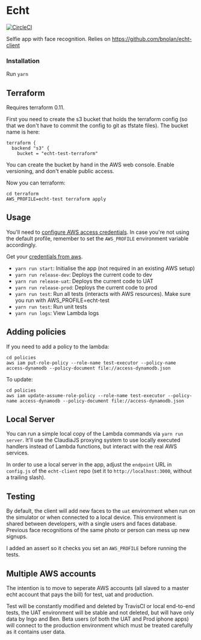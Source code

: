 # Echt

[![CircleCI](https://circleci.com/gh/bnolan/echt-server.svg?style=svg&circle-token=c21a0d12bacd0d145ec76336424d901e163d7123)](https://circleci.com/gh/bnolan/echt-server)

Selfie app with face recognition.
Relies on https://github.com/bnolan/echt-client

### Installation

Run `yarn`

## Terraform

Requires terraform 0.11.

First you need to create the s3 bucket that holds the terraform config (so that
we don't have to commit the config to git as tfstate files). The bucket name is 
here:

    terraform {
      backend "s3" {
        bucket = "echt-test-terraform"

You can create the bucket by hand in the AWS web console. Enable versioning, and
don't enable public access.

Now you can terraform:

    cd terraform
    AWS_PROFILE=echt-test terraform apply

## Usage

You'll need to [configure AWS access credentials](https://claudiajs.com/tutorials/installing.html). In case you're not using the default profile,
remember to set the `AWS_PROFILE` environment variable accordingly.

Get your [credentials from aws](https://942514019561.signin.aws.amazon.com/console).

 * `yarn run start`: Initialise the app (not required in an existing AWS setup)
 * `yarn run release-dev`: Deploys the current code to dev
 * `yarn run release-uat`: Deploys the current code to UAT
 * `yarn run release-prod`: Deploys the current code to prod
 * `yarn run test`: Run all tests (interacts with AWS resources). Make sure you run with AWS_PROFILE=echt-test
 * `yarn run test`: Run unit tests
 * `yarn run logs`: View Lambda logs

## Adding policies

If you need to add a policy to the lambda:

    cd policies
    aws iam put-role-policy --role-name test-executor --policy-name access-dynamodb --policy-document file://access-dynamodb.json

To update:

    cd policies
    aws iam update-assume-role-policy --role-name test-executor --policy-name access-dynamodb --policy-document file://access-dynamodb.json

## Local Server

You can run a simple local copy of the Lambda commands via `yarn run server`.
It'll use the ClaudiaJS proxying system to use locally executed handlers
instead of Lambda functions, but interact with the real AWS services.

In order to use a local server in the app, adjust the `endpoint` URL in `config.js`
of the `echt-client` repo (set it to `http://localhost:3000`, without a trailing slash).

## Testing

By default, the client will add new faces to the `uat` environment when run on the simulator
or when connected to a local device. This environment is shared between developers,
with a single users and faces database. Previous face recognitions of the same
photo or person can mess up new signups.

I added an assert so it checks you set an `AWS_PROFILE` before running the tests.
  
## Multiple AWS accounts
 
The intention is to move to seperate AWS accounts (all slaved to a master echt
account that pays the bill) for test, uat and production.

Test will be constantly modified and deleted by TravisCI or local end-to-end tests,
the UAT environment will be stable and not deleted, but will have only data by
Ingo and Ben. Beta users (of both the UAT and Prod iphone apps) will connect
to the production environment which must be treated carefully as it contains user
data.
